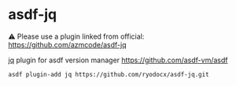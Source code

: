 # asdf-jq

:warning: Please use a plugin linked from official: https://github.com/azmcode/asdf-jq

[jq](http://stedolan.github.io/jq/) plugin for asdf version manager https://github.com/asdf-vm/asdf

```
asdf plugin-add jq https://github.com/ryodocx/asdf-jq.git
```
